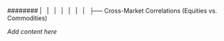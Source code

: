 ######## |   |   |   |   |   |   |   ├── Cross-Market Correlations (Equities vs. Commodities)

*Add content here*